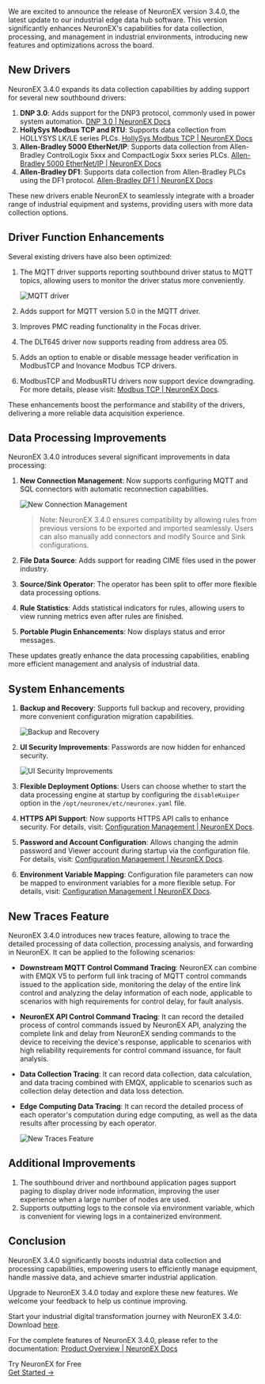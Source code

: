 We are excited to announce the release of NeuronEX version 3.4.0, the latest update to our industrial edge data hub software. This version significantly enhances NeuronEX's capabilities for data collection, processing, and management in industrial environments, introducing new features and optimizations across the board.

## New Drivers

NeuronEX 3.4.0 expands its data collection capabilities by adding support for several new southbound drivers:

1. **DNP 3.0**: Adds support for the DNP3 protocol, commonly used in power system automation. [DNP 3.0 | NeuronEX Docs](https://docs.emqx.com/en/neuronex/latest/configuration/south-devices/dnp3/dnp3.html) 
2. **HollySys Modbus TCP and RTU**: Supports data collection from HOLLYSYS LK/LE series PLCs. [HollySys Modbus TCP | NeuronEX Docs](https://docs.emqx.com/en/neuronex/latest/configuration/south-devices/modbus-hollysys-tcp/modbus-hollysys-tcp.html) 
3. **Allen-Bradley 5000 EtherNet/IP**: Supports  data collection from Allen-Bradley ControlLogix 5xxx and CompactLogix 5xxx series PLCs. [Allen-Bradley 5000 EtherNet/IP | NeuronEX Docs](https://docs.emqx.com/en/neuronex/latest/configuration/south-devices/ab-5000/ab-5000.html) 
4. **Allen-Bradley DF1**: Supports  data collection from Allen-Bradley PLCs using the DF1 protocol. [Allen-Bradley DF1 | NeuronEX Docs](https://docs.emqx.com/en/neuronex/latest/configuration/south-devices/df1/df1.html) 

These new drivers enable NeuronEX to seamlessly integrate with a broader range of industrial equipment and systems, providing users with more data collection options.

## Driver Function Enhancements

Several existing drivers have also been optimized:

1. The MQTT driver supports reporting southbound driver status to MQTT topics, allowing users to monitor the driver status more conveniently.

   ![MQTT driver](https://assets.emqx.com/images/62b4e6c1d96c8d9404be6d1d943dd866.png)

2. Adds support for MQTT version 5.0 in the MQTT driver.

3. Improves PMC reading functionality in the Focas driver.

4. The DLT645 driver now supports reading from address area 05.

5. Adds an option to enable or disable message header verification in ModbusTCP and Inovance Modbus TCP drivers.

6. ModbusTCP and ModbusRTU drivers now support device downgrading. For more details, please visit: [Modbus TCP | NeuronEX Docs](https://docs.emqx.com/en/neuronex/latest/configuration/south-devices/modbus-tcp/modbus-tcp.html#device-configuration).

These enhancements boost the performance and stability of the drivers, delivering a more reliable data acquisition experience.

## Data Processing Improvements

NeuronEX 3.4.0 introduces several significant improvements in data processing:

1. **New Connection Management**: Now supports configuring MQTT and SQL connectors with automatic reconnection capabilities.

   ![New Connection Management](https://assets.emqx.com/images/9cccaa418c487b07ab832b493da55969.png)

   >Note: NeuronEX 3.4.0 ensures compatibility by allowing rules from previous versions to be exported and imported seamlessly. Users can also manually add connectors and modify Source and Sink configurations.

1. **File Data Source**: Adds support for reading CIME files used in the power industry.
2. **Source/Sink Operator**: The operator has been split to offer more flexible data processing options.
3. **Rule Statistics**: Adds statistical indicators for rules, allowing users to view running metrics even after rules are finished.
4. **Portable Plugin Enhancements**: Now displays status and error messages.

These updates greatly enhance the data processing capabilities, enabling more efficient management and analysis of industrial data.

## System Enhancements

1. **Backup and Recovery**: Supports full backup and recovery, providing more convenient configuration migration capabilities.

   ![Backup and Recovery](https://assets.emqx.com/images/d05713d367d2f1ac4bce74581180fec7.png)

2. **UI Security Improvements**: Passwords are now hidden for enhanced security.

   ![UI Security Improvements](https://assets.emqx.com/images/0535fb9db5e8eff61e0a3a67ca9cc13f.png)

3. **Flexible Deployment Options**: Users can choose whether to start the data processing engine at startup by configuring the `disableKuiper` option in the  `/opt/neuronex/etc/neuronex.yaml` file.

4. **HTTPS API Support**: Now supports HTTPS API calls to enhance security. For details, visit: [Configuration Management | NeuronEX Docs](https://docs.emqx.com/en/neuronex/latest/admin/conf-management.html#https-functionality-usage).

5. **Password and Account Configuration**: Allows changing the admin password and Viewer account during startup via the configuration file. For details, visit: [Configuration Management | NeuronEX Docs](https://docs.emqx.com/en/neuronex/latest/admin/conf-management.html#server).

6. **Environment Variable Mapping**: Configuration file parameters can now be mapped to environment variables for a more flexible setup. For details, visit: [Configuration Management | NeuronEX Docs](https://docs.emqx.com/en/neuronex/latest/admin/conf-management.html#environment-variables-mapping-to-configuration-file).

## New Traces Feature

NeuronEX 3.4.0 introduces new traces feature, allowing to trace the detailed processing of data collection, processing analysis, and forwarding in NeuronEX. It can be applied to the following scenarios:

- **Downstream MQTT Control Command Tracing**: NeuronEX can combine with EMQX V5 to perform full link tracing of MQTT control commands issued to the application side, monitoring the delay of the entire link control and analyzing the delay information of each node, applicable to scenarios with high requirements for control delay, for fault analysis.

- **NeuronEX API Control Command Tracing**: It can record the detailed process of control commands issued by NeuronEX API, analyzing the complete link and delay from NeuronEX sending commands to the device to receiving the device's response, applicable to scenarios with high reliability requirements for control command issuance, for fault analysis.

- **Data Collection Tracing**: It can record data collection, data calculation, and data tracing combined with EMQX, applicable to scenarios such as collection delay detection and data loss detection.

- **Edge Computing Data Tracing**: It can record the detailed process of each operator's computation during edge computing, as well as the data results after processing by each operator.

  ![New Traces Feature](https://assets.emqx.com/images/0970457a6f1905d623eb18f1d6b9f23a.png)

## Additional Improvements

1. The southbound driver and northbound application pages support paging to display driver node information, improving the user experience when a large number of nodes are used.
2. Supports outputting logs to the console via environment variable, which is convenient for viewing logs in a containerized environment.

## Conclusion

NeuronEX 3.4.0 significantly boosts industrial data collection and processing capabilities, empowering users to efficiently manage equipment, handle massive data, and achieve smarter industrial application.

Upgrade to NeuronEX 3.4.0 today and explore these new features. We welcome your feedback to help us continue improving.

Start your industrial digital transformation journey with NeuronEX 3.4.0: Download [here](https://www.emqx.com/en/try?tab=self-managed).

For the complete features of NeuronEX 3.4.0, please refer to the documentation: [Product Overview | NeuronEX Docs](https://docs.emqx.com/en/neuronex/latest/) 



<section class="promotion">
    <div>
        Try NeuronEX for Free
    </div>
    <a href="https://www.emqx.com/en/try?tab=self-managed" class="button is-gradient">Get Started →</a>
</section>
